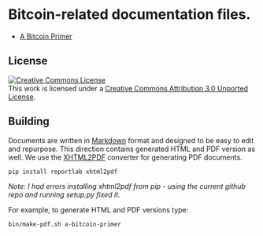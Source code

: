 # Bitcoin-related documentation files.

- [A Bitcoin Primer](https://github.com/coinlab/bitcoin-docs/blob/master/a-bitcoin-primer.md)

## License

<a rel="license" href="http://creativecommons.org/licenses/by/3.0/"><img alt="Creative Commons License" style="border-width:0" src="http://i.creativecommons.org/l/by/3.0/88x31.png" /></a><br />This work is licensed under a <a rel="license" href="http://creativecommons.org/licenses/by/3.0/">Creative Commons Attribution 3.0 Unported License</a>.

## Building

Documents are written in [Markdown] format and designed to be easy to edit and repurpose. This
direction contains generated HTML and PDF version as well. We use the [XHTML2PDF] converter for
generating PDF documents.

    pip install reportlab xhtml2pdf

*Note: I had errors installing xhtml2pdf from pip - using the current github repo and running setup.py fixed it.*

For example, to generate HTML and PDF versions type:

    bin/make-pdf.sh a-bitcoin-primer

  [Markdown]: http://daringfireball.net/projects/markdown/ "Markdown"
  [XHTML2PDF]: https://github.com/chrisglass/xhtml2pdf "HTML/CSS to PDF converter - Python"
